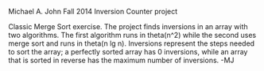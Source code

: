 Michael A. John
Fall 2014
Inversion Counter project

Classic Merge Sort exercise. The project finds inversions in an array with two algorithms. The first algorithm runs in theta(n^2) while the second uses merge sort and runs in theta(n lg n).
Inversions represent the steps needed to sort the array; a perfectly sorted array has 0 inversions, while an array that is sorted in reverse has the maximum number of inversions.
 -MJ